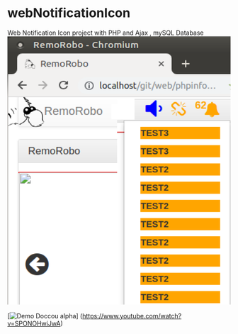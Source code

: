 # webNotificationIcon
Web Notification Icon project with PHP and Ajax , mySQL Database 
![example output](https://github.com/ArabicRobotics/webNotificationIcon/blob/master/notificationIcon.png?raw=true)



[![Demo Doccou alpha](https://j.gifs.com/voKxw0.gif)] (https://www.youtube.com/watch?v=SPONOHwiJwA)
